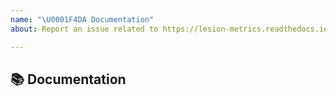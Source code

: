 ```yaml
---
name: "\U0001F4DA Documentation"
about: Report an issue related to https://lesion-metrics.readthedocs.io/ or the tutorials

---
```


## 📚 Documentation

<!-- A clear and concise description of what content in https://lesion-metrics.readthedocs.io/ or the tutorials is an issue. -->
